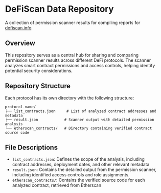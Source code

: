 # DeFiScan Data Repository

A collection of permission scanner results for compiling reports for [defiscan.info](https://defiscan.info)

## Overview

This repository serves as a central hub for sharing and comparing permission scanner results across different DeFi protocols. The scanner analyzes smart contract permissions and access controls, helping identify potential security considerations.

## Repository Structure

Each protocol has its own directory with the following structure:

```
protocol-name/
├── list_contracts.json     # List of analyzed contract addresses and metadata
├── result.json            # Scanner output with detailed permission analysis
└── etherscan_contracts/   # Directory containing verified contract source code

```

## File Descriptions

- `list_contracts.json`: Defines the scope of the analysis, including contract addresses, deployment dates, and other relevant metadata
- `result.json`: Contains the detailed output from the permission scanner, including identified access controls and role assignments.
- `etherscan_contracts/`: Contains the verified source code for each analyzed contract, retrieved from Etherscan


